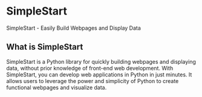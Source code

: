 # SimpleStart
SimpleStart - Easily Build Webpages and Display Data

What is SimpleStart
---
SimpleStart is a Python library for quickly building webpages and displaying data, without prior knowledge of front-end web development. With SimpleStart, you can develop web applications in Python in just minutes. It allows users to leverage the power and simplicity of Python to create functional webpages and visualize data.
